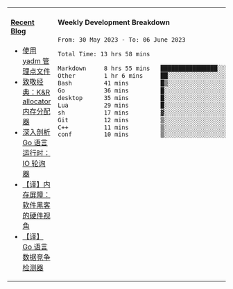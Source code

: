 <table width="960px">
<tr>
<td valign="top" width="50%">

#### <a href="https://www.kongjun18.me" target="_blank">Recent Blog</a>

<!-- BLOG-POST-LIST:START -->
- [使用 yadm 管理点文件](https://kongjun18.github.io/posts/2023/04/07/)
- [致敬经典：K&amp;R allocator 内存分配器](https://kongjun18.github.io/posts/2022/12/12/)
- [深入剖析 Go 语言运行时：IO 轮询器](https://kongjun18.github.io/posts/2022/11/21/)
- [【译】内存屏障：软件黑客的硬件视角](https://kongjun18.github.io/posts/2022/11/03/)
- [【译】Go 语言数据竞争检测器](https://kongjun18.github.io/posts/2022/10/25/)
<!-- BLOG-POST-LIST:END -->

</td>
<td valign="top" width="50%">

#### Weekly Development Breakdown

<!--START_SECTION:waka-->

```txt
From: 30 May 2023 - To: 06 June 2023

Total Time: 13 hrs 58 mins

Markdown     8 hrs 55 mins   ████████████████░░░░░░░░░   63.87 %
Other        1 hr 6 mins     ██░░░░░░░░░░░░░░░░░░░░░░░   07.90 %
Bash         41 mins         █▒░░░░░░░░░░░░░░░░░░░░░░░   04.90 %
Go           36 mins         █░░░░░░░░░░░░░░░░░░░░░░░░   04.37 %
desktop      35 mins         █░░░░░░░░░░░░░░░░░░░░░░░░   04.25 %
Lua          29 mins         █░░░░░░░░░░░░░░░░░░░░░░░░   03.51 %
sh           17 mins         ▓░░░░░░░░░░░░░░░░░░░░░░░░   02.12 %
Git          12 mins         ▒░░░░░░░░░░░░░░░░░░░░░░░░   01.44 %
C++          11 mins         ▒░░░░░░░░░░░░░░░░░░░░░░░░   01.39 %
conf         10 mins         ▒░░░░░░░░░░░░░░░░░░░░░░░░   01.20 %
```

<!--END_SECTION:waka-->
</td>
</tr>

</table>
